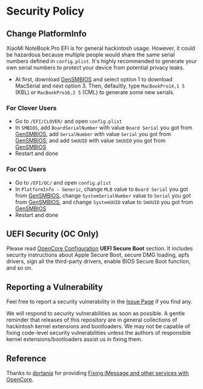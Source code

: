 # Security Policy

## Change PlatformInfo

XiaoMi NoteBook Pro EFI is for general hackintosh usage. However, it could be hazardous because multiple people would share the same serial numbers defined in `config.plist`. It's highly recommended to generate your own serial numbers to protect your device from potential privacy leaks.

- At first, download [GenSMBIOS](https://github.com/corpnewt/GenSMBIOS) and select option 1 to download MacSerial and next option 3. Then, defaultly, type `MacBookPro14,1 5` (KBL) or `MacBookPro16,2 5` (CML) to generate some new serials.

### For Clover Users
- Go to `/EFI/CLOVER/` and open `config.plist`
- In `SMBIOS`, add `BoardSerialNumber` with value `Board Serial` you got from [GenSMBIOS](https://github.com/corpnewt/GenSMBIOS), add `SerialNumber` with value `Serial` you got from [GenSMBIOS](https://github.com/corpnewt/GenSMBIOS), and add `SmUUID` with value `SmUUID` you got from [GenSMBIOS](https://github.com/corpnewt/GenSMBIOS)
- Restart and done

### For OC Users
- Go to `/EFI/OC/` and open `config.plist`
- In `PlatformInfo - Generic`, change `MLB` value to `Board Serial` you got from [GenSMBIOS](https://github.com/corpnewt/GenSMBIOS), change `SystemSerialNumber` value to `Serial` you got from [GenSMBIOS](https://github.com/corpnewt/GenSMBIOS), and change `SystemUUID` value to `SmUUID` you got from [GenSMBIOS](https://github.com/corpnewt/GenSMBIOS)
- Restart and done


## UEFI Security (OC Only)

Please read [OpenCore Configuration](https://github.com/acidanthera/OpenCorePkg/blob/master/Docs/Configuration.pdf) **UEFI Secure Boot** section. It includes security instructions about Apple Secure Boot, secure DMG loading, apfs drivers, sign all the third-party drivers, enable BIOS Secure Boot function, and so on.


## Reporting a Vulnerability

Feel free to report a security vulnerability in the [Issue Page](https://github.com/daliansky/XiaoMi-Pro-Hackintosh/issues) if you find any.

We will respond to security vulnerabilities as soon as possible. A gentle reminder that releases of this repository are in general collections of hackintosh kernel extensions and bootloaders. We may not be capable of fixing code-level security vulnerabilities unless the authors of responsible kernel extensions/bootloaders assist us in fixing them.


## Reference

Thanks to [dortania](https://github.com/dortania) for providing [Fixing iMessage and other services with OpenCore](https://dortania.github.io/OpenCore-Post-Install/universal/iservices.html#using-gensmbios).
